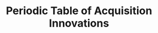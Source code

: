 ---
title: "Periodic Table of Acquisition Innovations"
description: "The governmentwide acquisition knowledge management portal for innovative business practices and technologies."
url-link: "https://www.fai.gov/periodic-table"
type: "HTML"
gov-only: "false"
is-external: "true"
publication-date: "January 01, 2023"
reading-time: "45"
resource-type: "Tool"
filter: "acquisition-best-practices"
audience: "contracts-acquisitions"
branded-offerings: "it-buyers-training-support "
---
